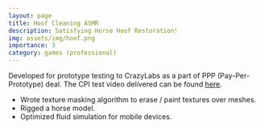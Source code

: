 ```yaml
---
layout: page
title: Hoof Cleaning ASMR
description: Satisfying Horse Hoof Restoration!
img: assets/img/hoof.png
importance: 3
category: games (professional)
---
```


Developed for prototype testing to CrazyLabs as a part of PPP (Pay-Per-Prototype) deal. The CPI test video delivered can be found [here](https://youtu.be/PZkQhBOjrHU).
* Wrote texture masking algorithm to erase / paint textures over meshes.
* Rigged a horse model.
* Optimized fluid simulation for mobile devices.
